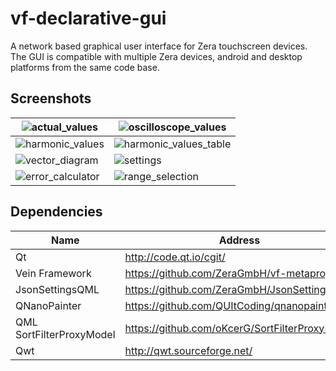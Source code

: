 # vf-declarative-gui
A network based graphical user interface for Zera touchscreen devices.
The GUI is compatible with multiple Zera devices, android and desktop platforms from the same code base.

## Screenshots

| ![actual_values](https://user-images.githubusercontent.com/2573046/40121912-ea17b8da-5922-11e8-9604-2f898ce941db.png) | ![oscilloscope_values](https://user-images.githubusercontent.com/2573046/40121915-eaa3dd2e-5922-11e8-970d-553981fe8501.png) |
|-----------------|-----------------|
| ![harmonic_values](https://user-images.githubusercontent.com/2573046/40121913-ea4b6c34-5922-11e8-9f2e-a825fc1a2b1c.png) | ![harmonic_values_table](https://user-images.githubusercontent.com/2573046/40121914-ea6b7682-5922-11e8-8d5a-34d6d28a724d.png) |
| ![vector_diagram](https://user-images.githubusercontent.com/2573046/40121917-eb0ba3aa-5922-11e8-9f1b-5cdd0ead9230.png) | ![settings](https://user-images.githubusercontent.com/2573046/40121916-ead693e0-5922-11e8-9e71-7985de60eb30.png) |
| ![error_calculator](https://user-images.githubusercontent.com/2573046/49156015-a48ae500-f31c-11e8-808d-e11e3bc80ada.png) | ![range_selection](https://user-images.githubusercontent.com/2573046/49156018-a48ae500-f31c-11e8-8ae7-5f63cc5213fd.png) |

## Dependencies
| Name | Address |
|------|---------|
| Qt | http://code.qt.io/cgit/ |
| Vein Framework | https://github.com/ZeraGmbH/vf-metaproject |
| JsonSettingsQML | https://github.com/ZeraGmbH/JsonSettingsQML |
| QNanoPainter | https://github.com/QUItCoding/qnanopainter |
| QML SortFilterProxyModel | https://github.com/oKcerG/SortFilterProxyModel |
| Qwt | http://qwt.sourceforge.net/ |
